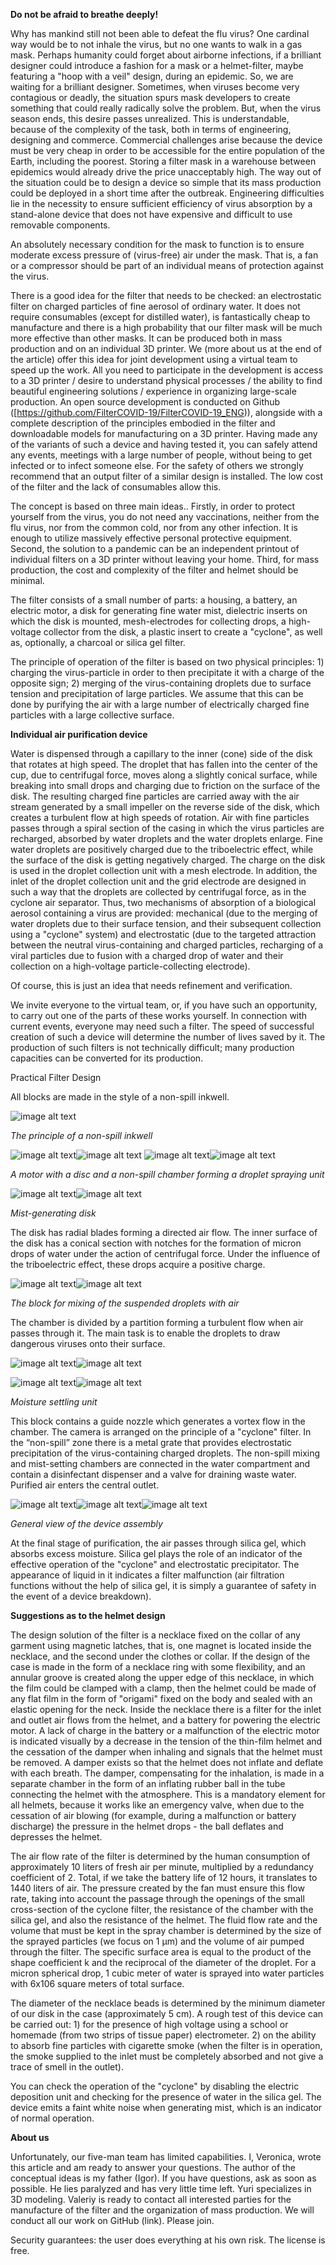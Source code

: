 ﻿**Do not be afraid to breathe deeply!**

Why has mankind still not been able to defeat the flu virus? One cardinal way would be to not inhale the virus, but no one wants to walk in a gas mask. Perhaps humanity could forget about airborne infections, if a brilliant designer could introduce a fashion for a mask or a helmet-filter, maybe featuring a "hoop with a veil" design, during an epidemic. So, we are waiting for a brilliant designer. Sometimes, when viruses become very contagious or deadly, the situation spurs mask developers to create something that could really radically solve the problem. But, when the virus season ends, this desire passes unrealized. This is understandable, because of the complexity of the task, both in terms of engineering, designing and commerce. Commercial challenges arise because the device must be very cheap in order to be accessible for the entire population of the Earth, including the poorest. Storing a filter mask in a warehouse between epidemics would already drive the price unacceptably high. The way out of the situation could be to design a device so simple that its mass production could be deployed in a short time after the outbreak. Engineering difficulties lie in the necessity to ensure sufficient efficiency of virus absorption by a stand-alone device that does not have expensive and difficult to use removable components.

An absolutely necessary condition for the mask to function is to ensure moderate excess pressure of  (virus-free) air under the mask. That is,  a fan or a compressor should be part of an individual means of protection against the virus.

There is a good idea for the filter that needs to be checked: an electrostatic filter on charged particles of fine aerosol of ordinary water. It does not require consumables (except for distilled water), is fantastically cheap to manufacture and there is a high probability that our filter mask will be much more effective than other masks. It can be produced both in mass production and on an individual 3D printer. We (more about us at the end of the article) offer this idea for joint development using a virtual team to speed up the work. All you need to participate in the development is access to a 3D printer / desire to understand physical processes / the ability to find beautiful engineering solutions / experience in organizing large-scale production. An open source development is conducted on Github ([https://github.com/FilterCOVID-19/FilterCOVID-19_ENG)), alongside with a complete description of the principles embodied in the filter and downloadable models for manufacturing on a 3D printer. Having made any of the variants of such a device and having tested it, you can safely attend any events, meetings with a large number of people, without being to get infected or to infect someone else. For the safety of others we strongly recommend that an output filter of a similar design is installed. The low cost of the filter and the lack of consumables allow this. 

The concept is based on three main ideas.. Firstly, in order to protect yourself from the virus, you do not need any vaccinations, neither from the flu virus, nor from the common cold, nor from any other infection. It is enough to utilize massively effective personal protective equipment. Second, the solution to a pandemic can be an independent printout of individual filters on a 3D printer without leaving your home. Third, for mass production, the cost and complexity of the filter and helmet should be minimal.

The filter consists of a small number of parts: a housing, a battery, an electric motor, a disk for generating fine water mist, dielectric inserts on which the disk is mounted, mesh-electrodes for collecting drops, a high-voltage collector from the disk, a plastic insert to create a "cyclone", as well as, optionally, a charcoal or silica gel filter.

The principle of operation of the filter is based on two physical principles: 1) charging the virus-particle in order to then precipitate it with a charge of the opposite sign; 2) merging of the virus-containing droplets due to surface tension and precipitation of large particles. We assume that this can be done by purifying the air with a large number of electrically charged fine particles with a large collective surface.

**Individual air purification device**

Water is dispensed through a capillary to the inner (cone) side of the disk that rotates at high speed. The droplet that has fallen into the center of the cup, due to centrifugal force, moves along a slightly conical surface, while breaking into small drops and charging due to friction on the surface of the disk. The resulting charged fine particles are carried away with the air stream generated by a small impeller on the reverse side of the disk, which creates a turbulent flow at high speeds of rotation. Air with fine particles passes through a spiral section of the casing in which the virus particles are recharged, absorbed by water droplets and the water droplets enlarge. Fine water droplets are positively charged due to the triboelectric effect, while the surface of the disk is getting negatively charged. The charge on the disk is used in the droplet collection unit with a mesh electrode. In addition, the inlet of the droplet collection unit and the grid electrode are designed in such a way that the droplets are collected by centrifugal force, as in the cyclone air separator. Thus, two mechanisms of absorption of a biological aerosol containing a virus are provided: mechanical (due to the merging of water droplets due to their surface tension, and their subsequent collection using a "cyclone" system) and electrostatic (due to the targeted attraction between the neutral virus-containing and charged particles, recharging of a viral particles due to fusion with a charged drop of water and their collection on a high-voltage particle-collecting electrode).

Of course, this is just an idea that needs refinement and verification.

We invite everyone to the virtual team, or, if you have such an opportunity, to carry out one of the parts of these works yourself. In connection with current events, everyone may need such a filter. The speed of successful creation of such a device will determine the number of lives saved by it. The production of such filters is not technically difficult; many production capacities can be converted for its production.

Practical Filter Design

All blocks are made in the style of a non-spill inkwell.

![image alt text](image_17.png)

*The principle of a non-spill inkwell*

![image alt text](image_18.png)![image alt text](image_19.png) ![image alt text](image_20.png)![image alt text](image_21.png)

*A motor with a disc and a non-spill chamber forming a droplet spraying unit*

![image alt text](image_22.png)![image alt text](image_23.png)

*Mist-generating disk*

The disk has radial blades forming a directed air flow. The inner surface of the disk has a conical section with notches for the formation of micron drops of water under the action of centrifugal force. Under the influence of the triboelectric effect, these drops acquire a positive charge.

![image alt text](image_24.png)![image alt text](image_25.png)

*The block for mixing of the suspended droplets with air*

The chamber is divided by a partition forming a turbulent flow when air passes through it. The main task is to enable the droplets to draw dangerous viruses onto their surface.

![image alt text](image_26.png)![image alt text](image_27.png)

![image alt text](image_28.png)![image alt text](image_29.png)

*Moisture settling unit*

This block contains a guide nozzle which generates a vortex flow in the chamber. The camera is arranged on the principle of a "cyclone" filter. In the “non-spill” zone there is a metal grate that provides electrostatic precipitation of the virus-containing charged droplets. The non-spill mixing and mist-setting chambers are connected in the water compartment and contain a disinfectant dispenser and a valve for draining waste water. Purified air enters the central outlet.

![image alt text](image_30.png)![image alt text](image_31.png)![image alt text](image_32.png)

*General view of the device assembly*

At the final stage of purification, the air passes through silica gel, which absorbs excess moisture. Silica gel plays the role of an indicator of the effective operation of the "cyclone" and electrostatic precipitator. The appearance of liquid in it indicates a filter malfunction (air filtration functions without the help of silica gel, it is simply a guarantee of safety in the event of a device breakdown).

**Suggestions as to the helmet design**

The design solution of the filter is a necklace fixed on the collar of any garment using magnetic latches, that is, one magnet is located inside the necklace, and the second under the clothes or collar. If the design of the case is made in the form of a necklace ring with some flexibility, and an annular groove is created along the upper edge of this necklace, in which the film could be clamped with a clamp, then the helmet could be made of any flat film in the form of "origami" fixed on the body and sealed with an elastic opening for the neck. Inside the necklace there is a filter for the inlet and outlet air flows from the helmet, and a battery for powering the electric motor. A lack of charge in the battery or a malfunction of the electric motor is indicated visually by a decrease in the tension of the thin-film helmet and the cessation of the damper when inhaling and signals that the helmet must be removed. A damper exists so that the helmet does not inflate and deflate with each breath. The damper, compensating for the inhalation, is made in a separate chamber in the form of an inflating rubber ball in the tube connecting the helmet with the atmosphere. This is a mandatory element for all helmets, because it works like an emergency valve, when due to the cessation of air blowing (for example, during a malfunction or battery discharge) the pressure in the helmet drops - the ball deflates and depresses the helmet.

The air flow rate of the filter is determined by the human consumption of approximately 10 liters of fresh air per minute, multiplied by a redundancy coefficient of 2. Total, if we take the battery life of 12 hours, it translates to 1440 liters of air. The pressure created by the fan must ensure this flow rate, taking into account the passage through the openings of the small cross-section of the cyclone filter, the resistance of the chamber with the silica gel, and also the resistance of the helmet. The fluid flow rate and the volume that must be kept in the spray chamber is determined by the size of the sprayed particles (we focus on 1 μm) and the volume of air pumped through the filter. The specific surface area is equal to the product of the shape coefficient k and the reciprocal of the diameter of the droplet. For a micron spherical drop, 1 cubic meter of water is sprayed into water particles with 6x106 square meters of total surface.

The diameter of the necklace beads is determined by the minimum diameter of our disk in the case (approximately 5 cm). A rough test of this device can be carried out: 1) for the presence of high voltage using a school or homemade (from two strips of tissue paper) electrometer. 2) on the ability to absorb fine particles with cigarette smoke (when the filter is in operation, the smoke supplied to the inlet must be completely absorbed and not give a trace of smell in the outlet).

You can check the operation of the "cyclone" by disabling the electric deposition unit and checking for the presence of water in the silica gel. The device emits a faint white noise when generating mist, which is an indicator of normal operation.

**About us**

Unfortunately, our five-man team has limited capabilities. I, Veronica, wrote this article and am ready to answer your questions. The author of the conceptual ideas is my father (Igor). If you have questions, ask as soon as possible. He lies paralyzed and has very little time left.  Yuri specializes in 3D modeling. Valeriy is ready to contact all interested parties for the manufacture of the filter and the organization of mass production. We will conduct all our work on GitHub (link). Please join.

Security guarantees: the user does everything at his own risk. The license is free.


